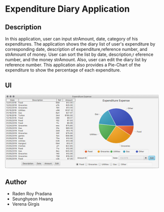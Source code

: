 # Expenditure Diary Application #
## Description
In this application, user can input strAmount, date, category of his expenditures.
The application shows the diary list of user's expenditure by corresponding date, description of expenditure,reference number, 
and strAmount of money. User can sort the list by date, description,r eference number, and the money strAmount.
Also, user can edit the diary list by reference number. This application also provides a Pie-Chart of the expenditure 
to show the percentage of each expenditure.

## UI
![](images/Expenditure%20Expense.png)

## Author
* Raden Roy Pradana
* Seunghyeon Hwang
* Verena Girgis

